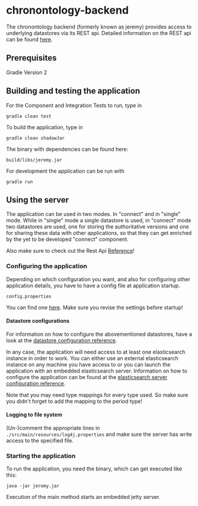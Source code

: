 # chronontology-backend

The chronontology backend (formerly known as jeremy) provides access to underlying datastores via its REST api.
Detailed information on the REST api can be found [here](docs/rest-api-reference.md).

## Prerequisites

Gradle Version 2

## Building and testing the application

For the Component and Integration Tests to run, type in

```
gradle clean test
```

To build the application, type in

```
gradle clean shadowJar
```

The binary with dependencies can be found here:

```
build/libs/jeremy.jar
```

For development the application can be run with
```
gradle run
```

## Using the server

The application can be used in two modes. In "connect" and in "single" mode.
While in "single" mode a single datastore is used, in "connect" mode two datastores
are used, one for storing the authoritative versions and one for sharing these
data with other applications, so that they can get enriched by the yet to be developed
"connect" component.

Also make sure to check out the Rest Api [Reference](docs/rest-api-reference.md)!

### Configuring the application

Depending on which configuration you want, and also for configuring other application details,
you have to have a config file at application startup.

```
config.properties
```

You can find one [here](config.properties.template).
Make sure you revise the settings before startup!

#### Datastore configurations

For information on how to configure the abovementioned datastores, have a look at the
[datastore configuration reference](docs/datastore-configuration-reference.md).

In any case, the application will need access to at least one elasticsearch instance in order
to work. You can either use an external elasticsearch instance on any machine you have
access to or you can launch the application with an embedded elasticsearch server. Information
on how to configure the application can be found at the
[elasticsearch server configuration reference](docs/elasticsearch-server-configuration-reference.md).

Note that you may need type mappings for every type used. So make sure
you didn't forget to add the mapping to the period type!

#### Logging to file system

(Un-)comment the appropriate lines in `./src/main/resources/log4j.properties` and make sure the server has write access to the specified file.

### Starting the application

To run the application, you need the binary, which can get executed like this:

```
java -jar jeremy.jar
```

Execution of the main method starts an embedded jetty server.
